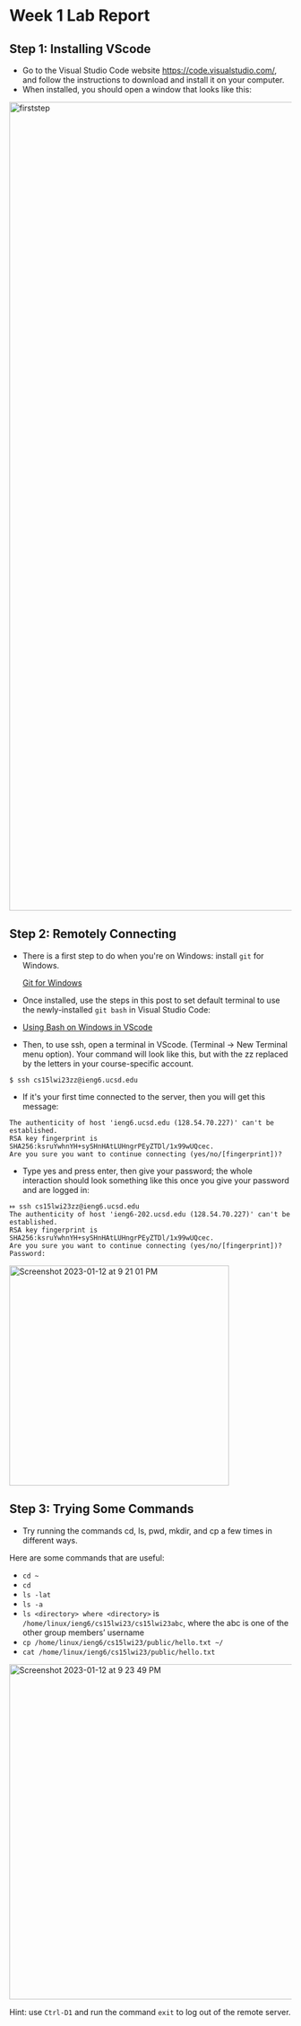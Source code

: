 # Week 1 Lab Report

## Step 1: Installing VScode

* Go to the Visual Studio Code website https://code.visualstudio.com/, and follow the instructions to download and install it on your computer.
* When installed, you should open a window that looks like this:
<img width="1440" alt="firststep" src="https://user-images.githubusercontent.com/122568591/212244337-3b98a923-50f7-4fa3-9955-59f184b2155e.png">

## Step 2: Remotely Connecting

* There is a first step to do when you're on Windows: install `git` for Windows.

  [Git for Windows](http://a.com)
* Once installed, use the steps in this post to set default terminal to use the newly-installed `git bash` in Visual Studio Code:
* 
  [Using Bash on Windows in VScode](http://a.com)
  
* Then, to use ssh, open a terminal in VScode. (Terminal → New Terminal menu option). Your command will look like this, but with the zz replaced by the letters in your course-specific account.

```$ ssh cs15lwi23zz@ieng6.ucsd.edu```
  
* If it's your first time connected to the server, then you will get this message:

 ```⤇ ssh cs15lwi23zz@ieng6.ucsd.edu
The authenticity of host 'ieng6.ucsd.edu (128.54.70.227)' can't be established.
RSA key fingerprint is SHA256:ksruYwhnYH+sySHnHAtLUHngrPEyZTDl/1x99wUQcec.
Are you sure you want to continue connecting (yes/no/[fingerprint])? 
```
* Type yes and press enter, then give your password; the whole interaction should look something like this once you give your password and are logged in:

```# On your client
⤇ ssh cs15lwi23zz@ieng6.ucsd.edu
The authenticity of host 'ieng6-202.ucsd.edu (128.54.70.227)' can't be established.
RSA key fingerprint is SHA256:ksruYwhnYH+sySHnHAtLUHngrPEyZTDl/1x99wUQcec.
Are you sure you want to continue connecting (yes/no/[fingerprint])? 
Password: 
```
<img width="392" alt="Screenshot 2023-01-12 at 9 21 01 PM" src="https://user-images.githubusercontent.com/122568591/212245397-7685ba70-c096-4f75-93ec-1199af418c14.png">


## Step 3: Trying Some Commands
* Try running the commands cd, ls, pwd, mkdir, and cp a few times in different ways.

Here are some commands that are useful:

- `cd ~`
- `cd`
- `ls -lat`
- `ls -a`
- `ls <directory> where <directory>` is `/home/linux/ieng6/cs15lwi23/cs15lwi23abc`, where the abc is one of the other group members’ username
- `cp /home/linux/ieng6/cs15lwi23/public/hello.txt ~/`
- `cat /home/linux/ieng6/cs15lwi23/public/hello.txt`
<img width="597" alt="Screenshot 2023-01-12 at 9 23 49 PM" src="https://user-images.githubusercontent.com/122568591/212245645-1160f8d9-1fcd-4489-8e83-03d550a011b8.png">

Hint: use `Ctrl-D1` and run the command `exit` to log out of the remote server.
